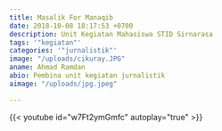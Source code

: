 ```yaml
---
title: Masalik For Manaqib
date: 2018-10-08 18:17:53 +0700
description: Unit Kegiatan Mahasiswa STID Sirnarasa
tags: '"kegiatan"'
categories: '"jurnalistik"'
image: "/uploads/cikuray.JPG"
aname: Ahmad Ramdan
abio: Pembina unit kegiatan jurnalistik
aimage: "/uploads/jpg.jpeg"

---
```


{{< youtube id="w7Ft2ymGmfc" autoplay="true" >}}